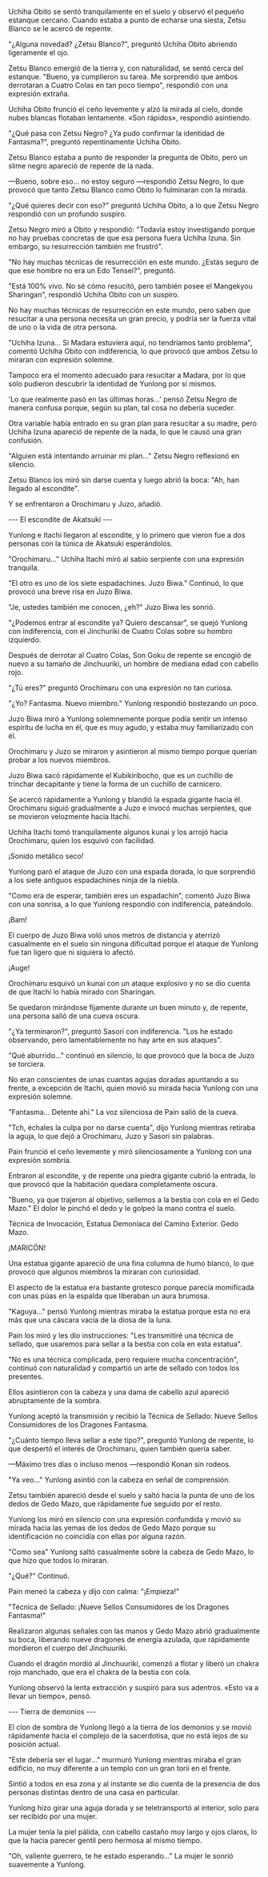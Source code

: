 
Uchiha Obito se sentó tranquilamente en el suelo y observó el pequeño estanque cercano. Cuando estaba a punto de echarse una siesta, Zetsu Blanco se le acercó de repente.

"¿Alguna novedad? ¿Zetsu Blanco?", preguntó Uchiha Obito abriendo ligeramente el ojo.

Zetsu Blanco emergió de la tierra y, con naturalidad, se sentó cerca del estanque. "Bueno, ya cumplieron su tarea. Me sorprendió que ambos derrotaran a Cuatro Colas en tan poco tiempo", respondió con una expresión extraña.

Uchiha Obito frunció el ceño levemente y alzó la mirada al cielo, donde nubes blancas flotaban lentamente. «Son rápidos», respondió asintiendo.

"¿Qué pasa con Zetsu Negro? ¿Ya pudo confirmar la identidad de Fantasma?", preguntó repentinamente Uchiha Obito.

Zetsu Blanco estaba a punto de responder la pregunta de Obito, pero un slime negro apareció de repente de la nada.

—Bueno, sobre eso... no estoy seguro —respondió Zetsu Negro, lo que provocó que tanto Zetsu Blanco como Obito lo fulminaran con la mirada.

"¿Qué quieres decir con eso?" preguntó Uchiha Obito, a lo que Zetsu Negro respondió con un profundo suspiro.

Zetsu Negro miró a Obito y respondió: "Todavía estoy investigando porque no hay pruebas concretas de que esa persona fuera Uchiha Izuna. Sin embargo, su resurrección también me frustró".

"No hay muchas técnicas de resurrección en este mundo. ¿Estás seguro de que ese hombre no era un Edo Tensei?", preguntó.

"Está 100% vivo. No sé cómo resucitó, pero también posee el Mangekyou Sharingan", respondió Uchiha Obito con un suspiro.

No hay muchas técnicas de resurrección en este mundo, pero saben que resucitar a una persona necesita un gran precio, y podría ser la fuerza vital de uno o la vida de otra persona.

"Uchiha Izuna... Si Madara estuviera aquí, no tendríamos tanto problema", comentó Uchiha Obito con indiferencia, lo que provocó que ambos Zetsu lo miraran con expresión solemne.

Tampoco era el momento adecuado para resucitar a Madara, por lo que solo pudieron descubrir la identidad de Yunlong por sí mismos.

'Lo que realmente pasó en las últimas horas...' pensó Zetsu Negro de manera confusa porque, según su plan, tal cosa no debería suceder.

Otra variable había entrado en su gran plan para resucitar a su madre, pero Uchiha Izuna apareció de repente de la nada, lo que le causó una gran confusión.

"Alguien está intentando arruinar mi plan..." Zetsu Negro reflexionó en silencio.

Zetsu Blanco los miró sin darse cuenta y luego abrió la boca: "Ah, han llegado al escondite".

Y se enfrentaron a Orochimaru y Juzo, añadió.

--- El escondite de Akatsuki ---

Yunlong e Itachi llegaron al escondite, y lo primero que vieron fue a dos personas con la túnica de Akatsuki esperándolos.

"Orochimaru..." Uchiha Itachi miró al sabio serpiente con una expresión tranquila.

"El otro es uno de los siete espadachines. Juzo Biwa." Continuó, lo que provocó una breve risa en Juzo Biwa.

"Je, ustedes también me conocen, ¿eh?" Juzo Biwa les sonrió.

"¿Podemos entrar al escondite ya? Quiero descansar", se quejó Yunlong con indiferencia, con el Jinchuriki de Cuatro Colas sobre su hombro izquierdo.

Después de derrotar al Cuatro Colas, Son Goku de repente se encogió de nuevo a su tamaño de Jinchuuriki, un hombre de mediana edad con cabello rojo.

"¿Tú eres?" preguntó Orochimaru con una expresión no tan curiosa.

"¿Yo? Fantasma. Nuevo miembro." Yunlong respondió bostezando un poco.

Juzo Biwa miró a Yunlong solemnemente porque podía sentir un intenso espíritu de lucha en él, que es muy agudo, y estaba muy familiarizado con él.

Orochimaru y Juzo se miraron y asintieron al mismo tiempo porque querían probar a los nuevos miembros.

Juzo Biwa sacó rápidamente el Kubikiribocho, que es un cuchillo de trinchar decapitante y tiene la forma de un cuchillo de carnicero.

Se acercó rápidamente a Yunlong y blandió la espada gigante hacia él. Orochimaru siguió gradualmente a Juzo e invocó muchas serpientes, que se movieron velozmente hacia Itachi.

Uchiha Itachi tomó tranquilamente algunos kunai y los arrojó hacia Orochimaru, quien los esquivó con facilidad.

¡Sonido metálico seco!

Yunlong paró el ataque de Juzo con una espada dorada, lo que sorprendió a los siete antiguos espadachines ninja de la niebla.

"Como era de esperar, también eres un espadachín", comentó Juzo Biwa con una sonrisa, a lo que Yunlong respondió con indiferencia, pateándolo.

¡Bam!

El cuerpo de Juzo Biwa voló unos metros de distancia y aterrizó casualmente en el suelo sin ninguna dificultad porque el ataque de Yunlong fue tan ligero que ni siquiera lo afectó.

¡Auge!

Orochimaru esquivó un kunai con un ataque explosivo y no se dio cuenta de que Itachi lo había mirado con Sharingan.

Se quedaron mirándose fijamente durante un buen minuto y, de repente, una persona salió de una cueva oscura.

"¿Ya terminaron?", preguntó Sasori con indiferencia. "Los he estado observando, pero lamentablemente no hay arte en sus ataques".

"Qué aburrido..." continuó en silencio, lo que provocó que la boca de Juzo se torciera.

No eran conscientes de unas cuantas agujas doradas apuntando a su frente, a excepción de Itachi, quien movió su mirada hacia Yunlong con una expresión solemne.

"Fantasma... Detente ahí." La voz silenciosa de Pain salió de la cueva.

"Tch, échales la culpa por no darse cuenta", dijo Yunlong mientras retiraba la aguja, lo que dejó a Orochimaru, Juzo y Sasori sin palabras.

Pain frunció el ceño levemente y miró silenciosamente a Yunlong con una expresión sombría.

Entraron al escondite, y de repente una piedra gigante cubrió la entrada, lo que provocó que la habitación quedara completamente oscura.

"Bueno, ya que trajeron al objetivo, sellemos a la bestia con cola en el Gedo Mazo." El dolor le pinchó el dedo y le golpeó la mano contra el suelo.

Técnica de Invocación, Estatua Demoníaca del Camino Exterior. Gedo Mazo.

¡MARICÓN!

Una estatua gigante apareció de una fina columna de humo blanco, lo que provocó que algunos miembros la miraran con curiosidad.

El aspecto de la estatua era bastante grotesco porque parecía momificada con unas púas en la espalda que liberaban un aura brumosa.

"Kaguya..." pensó Yunlong mientras miraba la estatua porque esta no era más que una cáscara vacía de la diosa de la luna.

Pain los miró y les dio instrucciones: "Les transmitiré una técnica de sellado, que usaremos para sellar a la bestia con cola en esta estatua".

"No es una técnica complicada, pero requiere mucha concentración", continuó con naturalidad y compartió un arte de sellado con todos los presentes.

Ellos asintieron con la cabeza y una dama de cabello azul apareció abruptamente de la sombra.

Yunlong aceptó la transmisión y recibió la Técnica de Sellado: Nueve Sellos Consumidores de los Dragones Fantasma.

"¿Cuánto tiempo lleva sellar a este tipo?", preguntó Yunlong de repente, lo que despertó el interés de Orochimaru, quien también quería saber.

—Máximo tres días o incluso menos —respondió Konan sin rodeos.

"Ya veo..." Yunlong asintió con la cabeza en señal de comprensión.

Zetsu también apareció desde el suelo y saltó hacia la punta de uno de los dedos de Gedo Mazo, que rápidamente fue seguido por el resto.

Yunlong los miró en silencio con una expresión confundida y movió su mirada hacia las yemas de los dedos de Gedo Mazo porque su identificación no coincidía con ellas por alguna razón.

"Como sea" Yunlong saltó casualmente sobre la cabeza de Gedo Mazo, lo que hizo que todos lo miraran.

"¿Qué?" Continuó.

Pain meneó la cabeza y dijo con calma: "¡Empieza!"

"Técnica de Sellado: ¡Nueve Sellos Consumidores de los Dragones Fantasma!"

Realizaron algunas señales con las manos y Gedo Mazo abrió gradualmente su boca, liberando nueve dragones de energía azulada, que rápidamente mordieron el cuerpo del Jinchuuriki.

Cuando el dragón mordió al Jinchuuriki, comenzó a flotar y liberó un chakra rojo manchado, que era el chakra de la bestia con cola.

Yunlong observó la lenta extracción y suspiró para sus adentros. «Esto va a llevar un tiempo», pensó.

--- Tierra de demonios ---

El clon de sombra de Yunlong llegó a la tierra de los demonios y se movió rápidamente hacia el complejo de la sacerdotisa, que no está lejos de su posición actual.

"Este debería ser el lugar..." murmuró Yunlong mientras miraba el gran edificio, no muy diferente a un templo con un gran torii en el frente.

Sintió a todos en esa zona y al instante se dio cuenta de la presencia de dos personas distintas dentro de una casa en particular.

Yunlong hizo girar una aguja dorada y se teletransportó al interior, solo para ser recibido por una mujer.

La mujer tenía la piel pálida, con cabello castaño muy largo y ojos claros, lo que la hacía parecer gentil pero hermosa al mismo tiempo.

"Oh, valiente guerrero, te he estado esperando..." La mujer le sonrió suavemente a Yunlong.